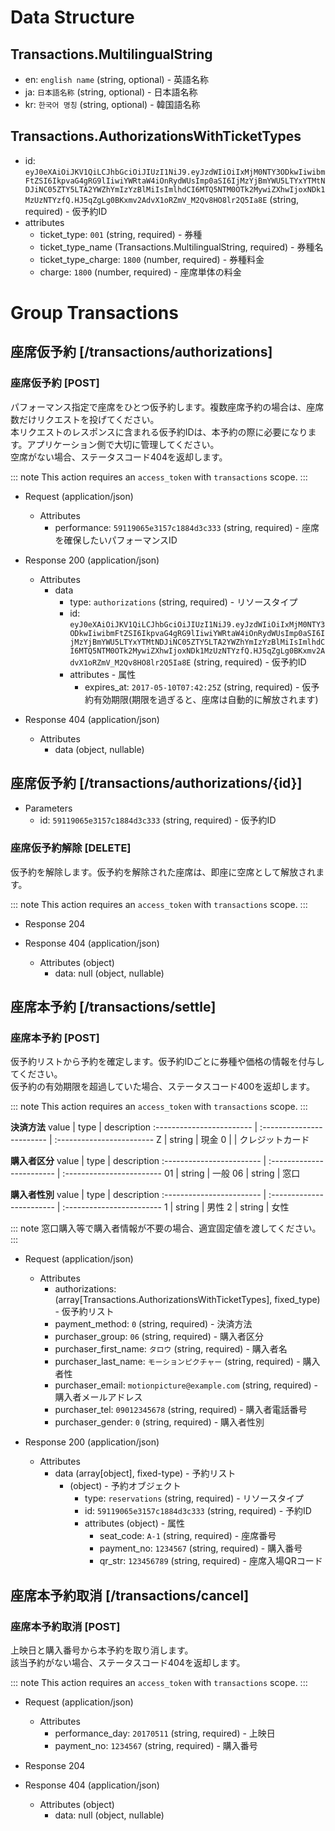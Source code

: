 # Data Structure

## Transactions.MultilingualString
+ en: `english name` (string, optional) - 英語名称
+ ja: `日本語名称` (string, optional) - 日本語名称
+ kr: `한국어 명칭` (string, optional) - 韓国語名称

## Transactions.AuthorizationsWithTicketTypes
+ id: `eyJ0eXAiOiJKV1QiLCJhbGciOiJIUzI1NiJ9.eyJzdWIiOiIxMjM0NTY3ODkwIiwibmFtZSI6IkpvaG4gRG9lIiwiYWRtaW4iOnRydWUsImp0aSI6IjMzYjBmYWU5LTYxYTMtNDJiNC05ZTY5LTA2YWZhYmIzYzBlMiIsImlhdCI6MTQ5NTM0OTk2MywiZXhwIjoxNDk1MzUzNTYzfQ.HJ5qZgLg0BKxmv2AdvX1oRZmV_M2Qv8HO8lr2Q5Ia8E` (string, required) - 仮予約ID
+ attributes
    + ticket_type: `001` (string, required) - 券種
    + ticket_type_name (Transactions.MultilingualString, required) - 券種名
    + ticket_type_charge: `1800` (number, required) - 券種料金
    + charge: `1800` (number, required) - 座席単体の料金



# Group Transactions

## 座席仮予約 [/transactions/authorizations]

### 座席仮予約 [POST]
パフォーマンス指定で座席をひとつ仮予約します。複数座席予約の場合は、座席数だけリクエストを投げてください。  
本リクエストのレスポンスに含まれる仮予約IDは、本予約の際に必要になります。アプリケーション側で大切に管理してください。  
空席がない場合、ステータスコード404を返却します。

::: note
This action requires an `access_token` with `transactions` scope.
:::

+ Request (application/json)
    + Attributes
        + performance: `59119065e3157c1884d3c333` (string, required) - 座席を確保したいパフォーマンスID

+ Response 200 (application/json)
    + Attributes
        + data
            + type: `authorizations` (string, required) - リソースタイプ
            + id: `eyJ0eXAiOiJKV1QiLCJhbGciOiJIUzI1NiJ9.eyJzdWIiOiIxMjM0NTY3ODkwIiwibmFtZSI6IkpvaG4gRG9lIiwiYWRtaW4iOnRydWUsImp0aSI6IjMzYjBmYWU5LTYxYTMtNDJiNC05ZTY5LTA2YWZhYmIzYzBlMiIsImlhdCI6MTQ5NTM0OTk2MywiZXhwIjoxNDk1MzUzNTYzfQ.HJ5qZgLg0BKxmv2AdvX1oRZmV_M2Qv8HO8lr2Q5Ia8E` (string, required) - 仮予約ID
            + attributes - 属性
                + expires_at: `2017-05-10T07:42:25Z` (string, required) - 仮予約有効期限(期限を過ぎると、座席は自動的に解放されます)

+ Response 404 (application/json)
    + Attributes
        + data (object, nullable)

<!-- include(../response/400.md) -->



## 座席仮予約 [/transactions/authorizations/{id}]

+ Parameters
    + id: `59119065e3157c1884d3c333` (string, required) - 仮予約ID

### 座席仮予約解除 [DELETE]
仮予約を解除します。仮予約を解除された座席は、即座に空席として解放されます。

::: note
This action requires an `access_token` with `transactions` scope.
:::

+ Response 204

+ Response 404 (application/json)
    + Attributes (object)
        + data: null (object, nullable)

<!-- include(../response/400.md) -->



## 座席本予約 [/transactions/settle]

### 座席本予約 [POST]
仮予約リストから予約を確定します。仮予約IDごとに券種や価格の情報を付与してください。  
仮予約の有効期限を超過していた場合、ステータスコード400を返却します。

::: note
This action requires an `access_token` with `transactions` scope.
:::

**決済方法**
value                     | type                      | description
:------------------------ | :------------------------ | :------------------------ 
Z                         | string                    | 現金
0                         |                           | クレジットカード

**購入者区分**
value                     | type                      | description
:------------------------ | :------------------------ | :------------------------ 
01                        | string                    | 一般
06                        | string                    | 窓口

**購入者性別**
value                     | type                      | description
:------------------------ | :------------------------ | :------------------------ 
1                         | string                    | 男性
2                         | string                    | 女性

::: note
窓口購入等で購入者情報が不要の場合、適宜固定値を渡してください。
:::

+ Request (application/json)
    + Attributes
        + authorizations: (array[Transactions.AuthorizationsWithTicketTypes], fixed_type) - 仮予約リスト
        + payment_method: `0` (string, required) - 決済方法
        + purchaser_group: `06` (string, required) - 購入者区分
        + purchaser_first_name: `タロウ` (string, required) - 購入者名
        + purchaser_last_name: `モーションピクチャー` (string, required) - 購入者性
        + purchaser_email: `motionpicture@example.com` (string, required) - 購入者メールアドレス
        + purchaser_tel: `09012345678` (string, required) - 購入者電話番号
        + purchaser_gender: `0` (string, required) - 購入者性別

+ Response 200 (application/json)
    + Attributes
        + data (array[object], fixed-type) - 予約リスト
            + (object) - 予約オブジェクト
                + type: `reservations` (string, required) - リソースタイプ
                + id: `59119065e3157c1884d3c333` (string, required) - 予約ID
                + attributes (object) - 属性
                    + seat_code: `A-1` (string, required) - 座席番号
                    + payment_no: `1234567` (string, required) - 購入番号
                    + qr_str: `123456789` (string, required) - 座席入場QRコード

<!-- include(../response/400.md) -->



## 座席本予約取消 [/transactions/cancel]

### 座席本予約取消 [POST]
上映日と購入番号から本予約を取り消します。  
該当予約がない場合、ステータスコード404を返却します。

::: note
This action requires an `access_token` with `transactions` scope.
:::

+ Request (application/json)
    + Attributes
        + performance_day: `20170511` (string, required) - 上映日
        + payment_no: `1234567` (string, required) - 購入番号

+ Response 204

+ Response 404 (application/json)
    + Attributes (object)
        + data: null (object, nullable)

<!-- include(../response/400.md) -->
